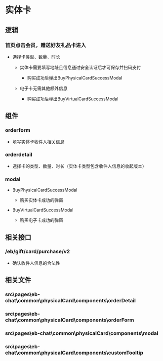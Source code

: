 # 实体卡

## 逻辑

### 首页点击会员，赠送好友礼品卡进入

- 选择卡类型、数量、时长

	- 实体卡需要填写地址且信息通过安全认证后才可保存并扫码支付

		- 购买成功后弹出BuyPhysicalCardSuccessModal

	- 电子卡无需其他额外信息

		- 购买成功后弹出BuyVirtualCardSuccessModal

## 组件

### orderform

- 填写实体卡收件人相关信息

### orderdetail

- 选择卡的类型、数量、时长（实体卡类型包含收件人信息的收起版本）

### modal

- BuyPhysicalCardSuccessModal

	- 购买实体卡成功的弹窗

- BuyVirtualCardSuccessModal

	- 购买电子卡成功的弹窗

## 相关接口

### /eb/gift/card/purchase/v2

- 确认收件人信息的合法性

## 相关文件

### src\pages\eb-chat\common\physicalCard\components\orderDetail

### src\pages\eb-chat\common\physicalCard\components\orderForm

### src\pages\eb-chat\common\physicalCard\components\modal

### src\pages\eb-chat\common\physicalCard\components\customTooltip

